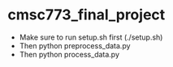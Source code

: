 # cmsc773_final_project

- Make sure to run setup.sh first (./setup.sh)
- Then python preprocess_data.py
- Then python process_data.py


